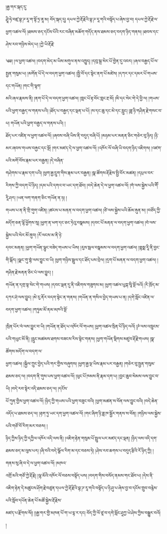 ﻿  
།རྒྱ་གར་སྐད་དུ་  
ཤྲཱི་ཧེ་བཛྲ་བྷ་ཌ་རཱ་ག་སྟོ་ཏྲ་ནཱ་མ། བོད་སྐད་དུ། དཔལ་ཀྱེ་རྡོ་རྗེའི་བྷ་ཌ་རཱ་གའི་བསྟོད་པ་ཞེས་བྱ་བ། དཔལ་ཀྱེ་རྡོ་རྗེ་ལ་ཕྱག་འཚལ་ལོ། །ཐམས་ཅད་དངོས་པོའི་རང་བཞིན་མཆོག་གདོད་ནས་ཐམས་ཅད་བདག་ཉིད་གནས། །ཐབས་དང་ཤེས་རབ་གཉིས་མེད་པ། །ཀྱེ་ཡི་རྡོ་རྗེ་  
  
༄༅། །ལ་ཕྱག་འཚལ། །བདག་མེད་མ་ཡིས་མགུལ་ནས་འཁྱུད། །དབུ་སྐྲ་སེར་པོ་གྱེན་དུ་འབར། །ཞལ་བརྒྱད་པོ་ལ་སྤྱན་གསུམ་པ། །མགོན་པོ་དེ་ལ་བདག་ཕྱག་འཚལ། །སྤྱི་བོ་དང་སྟེང་ནག་པོ་མཛེས། །དཀར་དང་དམར་པོ་གཡས་དང་གཡོན། །གང་གི་ལྷག་  
མའི་ཞལ་རྣམས་ནི། །ནག་པོ་དེ་ལ་བདག་ཕྱག་འཚལ། །གླང་པོ་རྟ་བོང་གླང་རྔ་མོ། །མི་དང་སེང་གེ་དེ་བྱི་ལ། །གཡས་པའི་ཕྱག་བརྒྱད་ལ་གནས་པའི། །ཐོད་པ་བརྒྱད་དང་ལྡན་པ་པོ། །ས་དང་ཆུ་དང་མེ་དང་རླུང། །ཟླ་ཉི་གཤིན་རྗེ་གསང་བ་པ། གཡོན་པའི་ཕྱག་བརྒྱད་ལ་གནས་པའི། །  
ཐོད་པར་འཛིན་ལ་ཕྱག་འཚལ་ལོ། །ཞབས་བཞི་ཡིས་ནི་བདུད་བཞི་པོ། །མཉམ་པར་མནན་ཅིང་གཅེར་བུ་ཉིད། །ཉི་མར་ཞབས་གཡས་བརྐྱང་དང་སྔོ། །གར་མཛད་དེ་ལ་ཕྱག་འཚལ་ལོ། །འཁོར་ལོ་བཞི་ཡི་བདག་ཉིད་འཇིགས། །འཛག་པའི་མགོ་བོས་རྣམ་པར་བརྒྱན། །དེ་བཞིན་  
གཤེགས་པ་རྣམ་དག་པའི། །ཕྱག་རྒྱ་དྲུག་གིས་རྣམ་པར་བརྒྱན། །སྣ་ཚོགས་རྡོ་རྗེས་སྤྱི་བོར་མཚན། །དཔྲལ་བར་རིགས་ཀྱི་བདག་པོ་ཉིད། །དམ་པའི་དགའ་བ་ཡང་དག་ཐོབ། །བདེ་ཆེན་དེ་ལ་ཕྱག་འཚལ་ལོ། །གཾ་ལས་སྐྱེས་པའི་གཽ་རཱི་ཤར། །ཡན་ལག་གནག་ཅིང་གཡོན་ན་ཉ། །  
གཡས་པ་ན་ནི་གྲི་གུག་འཛིན། །ཚངས་པ་མནན་ལ་བདག་ཕྱག་འཚལ། །ཙི་ལས་སྐྱེས་པའི་ཆོམ་རྐུན་མ། །བཙོད་ཀྱི་མདོག་ཅན་ལྷོ་ཕྱོགས་སུ། །ཕྱག་ན་ཕག་དང་ཅང་ཏེའུ་བསྣམས། །དབང་པོ་མནན་ལ་བདག་ཕྱག་འཚལ། །བཾ་ལས་སྐྱེས་པའི་སེར་མོ་ནུབ། །རོ་ལངས་མ་ནི་ཉེ་  
དབང་མནན། །ཕྱག་གཡོན་ལྷུང་བཟེད་གཡས་པ་ཡིས། །རུས་སྦལ་བསྣམས་ལ་བདག་ཕྱག་འཚལ། །གྷསྨ་རཱི་ནི་བྱང་གི་སྒོར། །ལྗང་གུ་གྷཾ་ལས་བྱུང་བ་ཡི། །ཕྱག་གཉིས་སྦྲུལ་དང་ཐོད་པས་བྲེལ། །དྲག་པོ་མནན་ལ་བདག་ཕྱག་འཚལ། །གཤིན་རྗེ་མནན་ཅིང་པཾ་ལས་བྱུང། །  
གཡོན་ན་དགྲ་སྟ་སེང་གེ་གཡས། །དབང་ལྡན་དུ་ནི་འཇིགས་གཟུགས་མ། །ཕྱག་འཚལ་པུཀྐ་སཱི་སྔོ་ལའོ། །རི་ཁྲོད་མ་དཀར་ཤཾ་ལས་བྱུང། །མེ་རུ་ནོར་བདག་སྟེང་ན་གནས། །གཡོན་ན་གསིལ་བྱེད་གཡས་པ་ན། །དགེ་སློང་འཛིན་ལ་བདག་ཕྱག་འཚལ། །གཏུམ་མོ་ནམ་མཁའི་སྔོ་  
  
།སྲིན་པོར་ལཾ་ལས་བྱུང་བ་ཡི། །གཡོན་ན་ཐོད་པ་འཁོར་ལོ་གཡས། །ཕྱག་འཚལ་སྲིན་པོ་ཉིད་ལའོ། །ཌཾ་ལས་འཁྲུངས་པའི་གཡུང་མོ་ནི། །རླུང་མཚམས་ཐགས་བཟངས་རིས་སྟེང་གནས། །ཕྱག་གཡོན་སྡིགས་མཛུབ་རྡོ་རྗེ་གཡས། །སྣ་ཚོགས་མདོག་ལ་བདག་ལ་  
ཕྱག་འཚལ། །སྐྱིལ་ཀྲུང་བྱེད་པའི་གར་གྱིས་བཞུགས། །ཕྱག་རྒྱ་ལྔ་ཡིས་རྣམ་པར་བརྒྱན། །གཅེར་བུ་སྤྱན་གསུམ་ཐམས་ཅད་ལ། །བདག་ནི་གུས་པས་ཕྱག་འཚལ་ལོ། །ཕུང་པོ་ཁམས་ནི་རྣམ་དག་པ། །བྱང་ཆུབ་སེམས་ལས་བྱུང་བ་ཡི། །བདེ་རབ་སྟེར་འདི་ཐམས་ཅད་ལ། །དངོས་  
པོ་ཀུན་གྱིས་ཕྱག་འཚལ་ལོ། །ཉིད་ཀྱི་གཡས་པའི་ཕྱག་བཟུང་བའི། །ཕྱག་མཚན་ས་བོན་ལས་བྱུང་བའི། །བདེ་ཆེན་འདོད་པ་ཐམས་ཅད་ལ། །རྟག་ཏུ་ཡང་དག་ཕྱག་འཚལ་ལོ། །གང་ཞིག་ཉི་ཟླ་ཁ་སྦྱོར་གནས་ས་བོན། །གཉིས་ལས་སྐྱེས་པའི་གཙོ་བོ་རིག་མར་བཅས། །  
ཉིད་ཀྱིས་ཉིད་ཀྱི་དཀྱིལ་འཁོར་འདི་ལས་ནི། །འཇིག་རྟེན་གསུམ་པོ་སྤྲུལ་པར་མཛད་དང་ལྡན། །ཉིད་ལས་འདི་དག་ཐམས་ཅད་མ་ལུས་པར། །ཞི་བའི་བདེ་སྩོལ་རིག་མ་དང་བཅས་ཏེ། །ཤེས་རབ་ཆགས་པ་བདུད་རྩིའི་རོ་ཉིད་ཀྱི། །གནས་སུ་ཞི་བ་དེ་ལ་ཕྱག་འཚལ་ལོ། །མཁའ་  
འགྲོ་མའི་གཙོ་ཀྱེ་རྡོ་རྗེ། །ལྷ་མོའི་འཁོར་ལོ་བཅས་བསྟོད་པས། །བདག་གིས་བསོད་ནམས་གང་ཐོབ་པ། །དེས་ནི་འཇིག་རྟེན་དེ་མཚུངས་ཤོག་རྗེ་བཙུན་དཔལ་ཀྱེ་རྡོ་རྗེའི་བྷ་ཌ་རཱ་གའི་བསྟོད་པ་ཉི་ཤུ་པ་ཞེས་བྱ་བ་དངོས་གྲུབ་བརྙེས་པའི་སློབ་དཔོན་ཆེན་པོ་མཚོ་སྐྱེས་རྡོ་རྗེས་  
མཛད་པ་རྫོགས་སོ།། །།རྒྱ་གར་གྱི་མཁན་པོ་ག་ཡ་དྷ་ར་དང། བོད་ཀྱི་ལོ་ཙཱ་བ་དགེ་སློང་ཤཱཀྱ་ཡེ་ཤེས་ཀྱིས་བསྒྱུར་བའོ། །  
  
  
